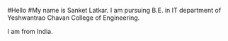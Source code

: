 #Hello
#My name is Sanket Latkar. I am pursuing B.E. in IT department of Yeshwantrao Chavan College of Engineering.

I am from India.